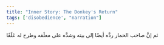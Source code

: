 ```yaml
---
title: "Inner Story: The Donkey's Return"
tags: ['disobedience', "narration"]
---
```


 ثم إنَّ صاحب الحمار ردَّه أيضًا إلى بيته وشدَّه على معلَفه وطرح له عَلَفًا
